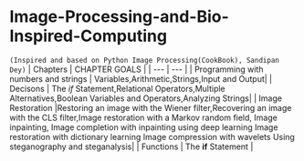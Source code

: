# Image-Processing-and-Bio-Inspired-Computing
`(Inspired and based on Python Image Processing(CookBook), Sandipan Dey)`
| Chapters | CHAPTER GOALS |
| --- | --- |
| Programming with numbers and strings | Variables,Arithmetic,Strings,Input and Output|
| Decisons | The *if* Statement,Relational Operators,Multiple Alternatives,Boolean Variables and Operators,Analyzing Strings|
| Image Restoration |Restoring an image with the Wiener filter,Recovering an image with the CLS filter,Image restoration with a Markov random field, Image inpainting, Image completion with inpainting using deep learning Image restoration with dictionary learning Image compression with wavelets Using steganography and steganalysis|
| Functions | The **if** Statement |
